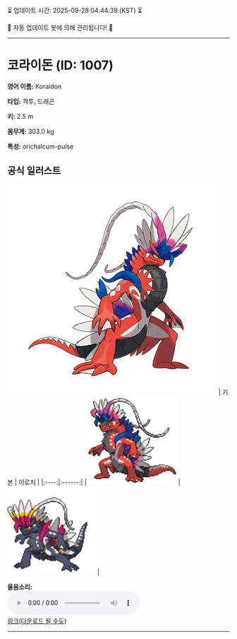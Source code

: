 
⏳ 업데이트 시간: 2025-09-28 04:44:39 (KST) ⏳

🤖 자동 업데이트 봇에 의해 관리됩니다! 🤖

---

# 코라이돈 (ID: 1007)
**영어 이름:** Koraidon

**타입:** 격투, 드래곤

**키:** 2.5 m

**몸무게:** 303.0 kg

**특성:** orichalcum-pulse

## 공식 일러스트
![](https://raw.githubusercontent.com/PokeAPI/sprites/master/sprites/pokemon/other/official-artwork/1007.png)
| 기본 | 이로치 |
|:----:|:------:|
| <img src="https://raw.githubusercontent.com/PokeAPI/sprites/master/sprites/pokemon/1007.png" width="200"> | <img src="https://raw.githubusercontent.com/PokeAPI/sprites/master/sprites/pokemon/shiny/1007.png" width="200"> |

**울음소리:**<br><audio controls src="https://raw.githubusercontent.com/PokeAPI/cries/main/cries/pokemon/latest/1007.ogg"></audio><br> [링크(다운로드 될 수도)](https://raw.githubusercontent.com/PokeAPI/cries/main/cries/pokemon/latest/1007.ogg)


---
